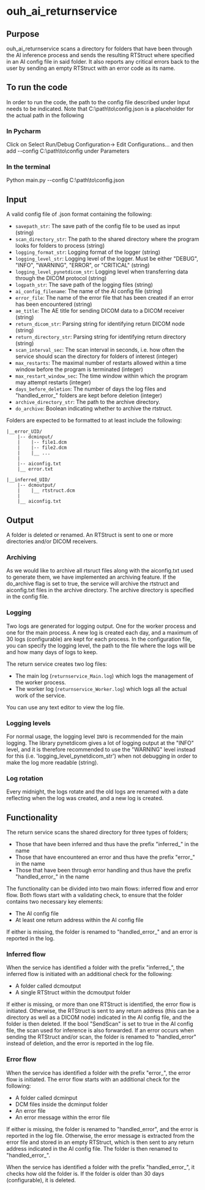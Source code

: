 # ouh_ai_returnservice

## Purpose

ouh_ai_returnservice scans a directory for folders that have been through the AI inference process and sends the resulting RTStruct where specified in an AI config file in said folder. It also reports any critical errors back to the user by sending an empty RTStruct with an error code as its name. 

## To run the code

In order to run the code, the path to the config file described under Input needs to be indicated. 
Note that C:\path\to\config.json is a placeholder for the actual path in the following

### In Pycharm

Click on Select Run/Debug Configuration-> Edit Configurations... and then add --config C:\path\to\config under Parameters

### In the terminal

Python main.py --config C:\path\to\config.json

## Input

A valid config file of .json format containing the following:

- `savepath_str`: The save path of the config file to be used as input (string) 
- `scan_directory_str`: The path to the shared directory where the program looks for folders to process (string) 
- `logging_format_str`: Logging format of the logger (string) 
- `logging_level_str`: Logging level of the logger. Must be either "DEBUG", "INFO", "WARNING", "ERROR", or "CRITICAL" (string) 
- `logging_level_pynetdicom_str`: Logging level when transferring data through the DICOM protocol (string)
- `logpath_str`: The save path of the logging files (string) 
- `ai_config_filename`: The name of the AI config file (string) 
- `error_file`: The name of the error file that has been created if an error has been encountered (string) 
- `ae_title`: The AE title for sending DICOM data to a DICOM receiver (string) 
- `return_dicom_str`: Parsing string for identifying return DICOM node (string) 
- `return_directory_str`: Parsing string for identifying return directory (string) 
- `scan_interval_sec`: The scan interval in seconds, i.e. how often the service should scan the directory for folders of interest (integer) 
- `max_restarts`: The maximal number of restarts allowed within a time window before the program is terminated (integer) 
- `max_restart_window_sec`: The time window within which the program may attempt restarts (integer) 
- `days_before_deletion`: The number of days the log files and "handled_error_" folders are kept before deletion (integer) 
- `archive_directory_str`: The path to the archive directory.
- `do_archive`: Boolean indicating whether to archive the rtstruct.


Folders are expected to be formatted to at least include the following:

```
|__error_UID/
    |-- dcminput/
    |    |-- file1.dcm
    |    |-- file2.dcm
    |    |__ ...
    |
    |-- aiconfig.txt
    |__ error.txt

|__inferred_UID/
    |-- dcmoutput/
    |    |__ rtstruct.dcm
    |
    |__ aiconfig.txt
```

## Output

A folder is deleted or renamed. An RTStruct is sent to one or more directories and/or DICOM receivers.

### Archiving

As we would like to archive all rtsruct files along with the aiconfig.txt used to generate them, we have implemented an archiving feature. If the do_archive flag is set to true, the service will archive the rtstruct and aiconfig.txt files in the archive directory. The archive directory is specified in the config file.

### Logging

Two logs are generated for logging output. One for the worker process and one for the main process. A new log is created each day, and a maximum of 30 logs (configurable) are kept for each process.
In the configuration file, you can specify the logging level, the path to the file where the logs will be and how many days of logs to keep.

The return service creates two log files:
- The main log (`returnservice_Main.log`) which logs the management of the worker process.
- The worker log (`returnservice_Worker.log`) which logs all the actual work of the service.

You can use any text editor to view the log file.

### Logging levels

For normal usage, the logging level `INFO` is recommended for the main logging. The library pynetdicom gives a lot of logging output at the "INFO" level, and it is therefore recommended to use the "WARNING" level instead for this (i.e. 'logging_level_pynetdicom_str') when not debugging in order to make the log more readable (string).

### Log rotation

Every midnight, the logs rotate and the old logs are renamed with a date reflecting when the log was created, and a new log is created.

## Functionality

The return service scans the shared directory for three types of folders;  

- Those that have been inferred and thus have the prefix "inferred_" in the name 
- Those that have encountered an error and thus have the prefix "error_" in the name  
- Those that have been through error handling and thus have the prefix "handled_error_" in the name 

The functionality can be divided into two main flows: inferred flow and error flow. Both flows start with a validating check, to ensure that the folder contains two necessary key elements:  
- The AI config file  
- At least one return address within the AI config file 

If either is missing, the folder is renamed to "handled_error_" and an error is reported in the log. 

### Inferred flow

When the service has identified a folder with the prefix "inferred_", the inferred flow is initiated with an additional check for the following: 
- A folder called dcmoutput 
- A single RTStruct within the dcmoutput folder 

If either is missing, or more than one RTStruct is identified, the error flow is initiated. Otherwise, the RTStruct is sent to any return address (this can be a directory as well as a DICOM node) indicated in the AI config file, and the folder is then deleted. If the bool "SendScan" is set to true in the AI config file, the scan used for inference is also forwarded. If an error occurs when sending the RTStruct and/or scan, the folder is renamed to "handled_error" instead of deletion, and the error is reported in the log file. 

### Error flow

When the service has identified a folder with the prefix "error_", the error flow is initiated. The error flow starts with an additional check for the following: 
- A folder called dcminput 
- DCM files inside the dcminput folder 
- An error file 
- An error message within the error file 

If either is missing, the folder is renamed to "handled_error", and the error is reported in the log file. Otherwise, the error message is extracted from the error file and stored in an empty RTStruct, which is then sent to any return address indicated in the AI config file. The folder is then renamed to "handled_error_". 

When the service has identified a folder with the prefix "handled_error_", it checks how old the folder is. If the folder is older than 30 days (configurable), it is deleted. 

 